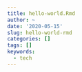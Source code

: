 ```yaml
---
title: hello-world.Rmd
author: ~
date: '2020-05-15'
slug: hello-world-rmd
categories: []
tags: []
keywords:
  - tech
---
```


<!--more-->
